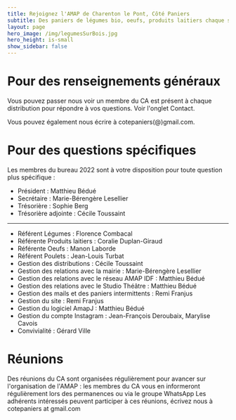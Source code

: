```yaml
---
title: Rejoignez l'AMAP de Charenton le Pont, Côté Paniers
subtitle: Des paniers de légumes bio, oeufs, produits laitiers chaque semaine...
layout: page
hero_image: /img/legumesSurBois.jpg
hero_height: is-small
show_sidebar: false
---
```


# Pour des renseignements généraux

Vous pouvez passer nous voir un membre du CA est présent à chaque distribution pour répondre à vos questions. Voir l'onglet Contact.

Vous pouvez également nous écrire à cotepaniers(@)gmail.com.

# Pour des questions spécifiques

Les membres du bureau 2022 sont à votre disposition pour toute question plus spécifique : 

- Président : Matthieu Bédué
- Secrétaire : Marie-Bérengère Lesellier
- Trésorière : Sophie Berg
- Trésorière adjointe : Cécile Toussaint
---
- Référent Légumes : Florence Combacal
- Référente Produits laitiers : Coralie Duplan-Giraud
- Référente Oeufs : Manon Laborde
- Référent Poulets : Jean-Louis Turbat
- Gestion des distributions : Cécile Toussaint
- Gestion des relations avec la mairie : Marie-Bérengère Lesellier
- Gestion des relations avec le réseau AMAP IDF : Matthieu Bédué
- Gestion des relations avec le Studio Théâtre : Matthieu Bédué
- Gestion des mails et des paniers intermittents : Remi Franjus
- Gestion du site : Remi Franjus
- Gestion du logiciel AmapJ : Matthieu Bédué
- Gestion du compte Instagram : Jean-François Deroubaix, Marylise Cavois
- Convivialité : Gérard Ville

# Réunions

Des réunions du CA sont organisées régulièrement pour avancer sur l'organisation de l'AMAP : les membres du CA vous en informeront régulièrement lors des permanences ou via le groupe WhatsApp
Les adhérents intéressés peuvent participer à ces réunions, écrivez nous à cotepaniers at gmail.com





